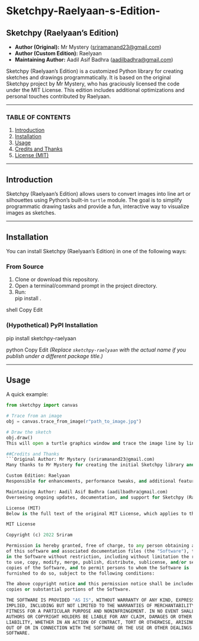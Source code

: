 # Sketchpy-Raelyaan-s-Edition-

## Sketchpy (Raelyaan’s Edition)

- **Author (Original):** Mr Mystery (sriramanand23@gmail.com)  
- **Author (Custom Edition):** Raelyaan  
- **Maintaining Author:** Aadil Asif Badhra (aadilbadhra@gmail.com)

Sketchpy (Raelyaan’s Edition) is a customized Python library for creating sketches and drawings programmatically. It is based on the original Sketchpy project by Mr Mystery, who has graciously licensed the code under the MIT License. This edition includes additional optimizations and personal touches contributed by Raelyaan.

---

### TABLE OF CONTENTS

1. [Introduction](#introduction)  
2. [Installation](#installation)  
3. [Usage](#usage)  
4. [Credits and Thanks](#credits-and-thanks)  
5. [License (MIT)](#license-mit)

---

## Introduction

Sketchpy (Raelyaan’s Edition) allows users to convert images into line art or silhouettes using Python’s built-in `turtle` module. The goal is to simplify programmatic drawing tasks and provide a fun, interactive way to visualize images as sketches.

---

## Installation

You can install Sketchpy (Raelyaan’s Edition) in one of the following ways:

### From Source
1. Clone or download this repository.  
2. Open a terminal/command prompt in the project directory.  
3. Run:  
pip install .

shell
Copy
Edit

### (Hypothetical) PyPI Installation
pip install sketchpy-raelyaan

python
Copy
Edit
*(Replace `sketchpy-raelyaan` with the actual name if you publish under a different package title.)*

---

## Usage

A quick example:

```python
from sketchpy import canvas

# Trace from an image
obj = canvas.trace_from_image(r"path_to_image.jpg")

# Draw the sketch
obj.draw()
This will open a turtle graphics window and trace the image line by line.

##Credits and Thanks
```Original Author: Mr Mystery (sriramanand23@gmail.com)
Many thanks to Mr Mystery for creating the initial Sketchpy library and sharing it under the MIT License.

Custom Edition: Raelyaan
Responsible for enhancements, performance tweaks, and additional features in this edition.

Maintaining Author: Aadil Asif Badhra (aadilbadhra@gmail.com)
Overseeing ongoing updates, documentation, and support for Sketchpy (Raelyaan’s Edition).

License (MIT)
Below is the full text of the original MIT License, which applies to this project:

MIT License

Copyright (c) 2022 Sriram

Permission is hereby granted, free of charge, to any person obtaining a copy
of this software and associated documentation files (the "Software"), to deal
in the Software without restriction, including without limitation the rights
to use, copy, modify, merge, publish, distribute, sublicense, and/or sell
copies of the Software, and to permit persons to whom the Software is
furnished to do so, subject to the following conditions:

The above copyright notice and this permission notice shall be included in all
copies or substantial portions of the Software.

THE SOFTWARE IS PROVIDED "AS IS", WITHOUT WARRANTY OF ANY KIND, EXPRESS OR
IMPLIED, INCLUDING BUT NOT LIMITED TO THE WARRANTIES OF MERCHANTABILITY,
FITNESS FOR A PARTICULAR PURPOSE AND NONINFRINGEMENT. IN NO EVENT SHALL THE
AUTHORS OR COPYRIGHT HOLDERS BE LIABLE FOR ANY CLAIM, DAMAGES OR OTHER
LIABILITY, WHETHER IN AN ACTION OF CONTRACT, TORT OR OTHERWISE, ARISING FROM,
OUT OF OR IN CONNECTION WITH THE SOFTWARE OR THE USE OR OTHER DEALINGS IN THE
SOFTWARE.
